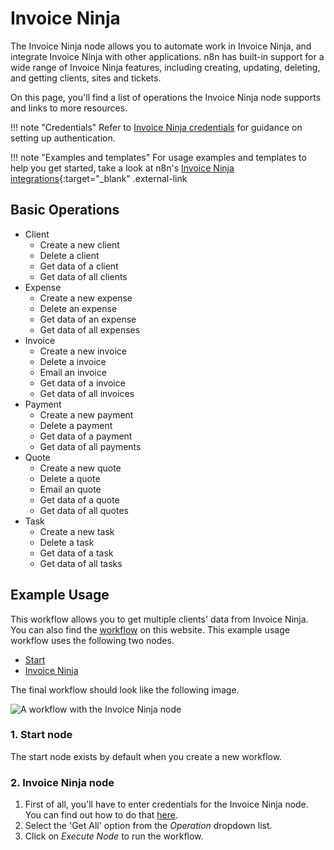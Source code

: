 # Invoice Ninja

The Invoice Ninja node allows you to automate work in Invoice Ninja, and integrate Invoice Ninja with other applications. n8n has built-in support for a wide range of Invoice Ninja features, including creating, updating, deleting, and getting clients, sites and tickets. 

On this page, you'll find a list of operations the Invoice Ninja node supports and links to more resources.

!!! note "Credentials"
    Refer to [Invoice Ninja credentials](https://docs.n8n.io/integrations/builtin/credentials/invoiceninja/) for guidance on setting up authentication. 

!!! note "Examples and templates"
    For usage examples and templates to help you get started, take a look at n8n's [Invoice Ninja integrations](https://n8n.io/integrations/invoice-ninja/){:target="_blank" .external-link


## Basic Operations

* Client
    * Create a new client
    * Delete a client
    * Get data of a client
    * Get data of all clients
* Expense
    * Create a new expense
    * Delete an expense
    * Get data of an expense
    * Get data of all expenses
* Invoice
    * Create a new invoice
    * Delete a invoice
    * Email an invoice
    * Get data of a invoice
    * Get data of all invoices
* Payment
    * Create a new payment
    * Delete a payment
    * Get data of a payment
    * Get data of all payments
* Quote
    * Create a new quote
    * Delete a quote
    * Email an quote
    * Get data of a quote
    * Get data of all quotes
* Task
    * Create a new task
    * Delete a task
    * Get data of a task
    * Get data of all tasks

## Example Usage

This workflow allows you to get multiple clients' data from Invoice Ninja. You can also find the [workflow](https://n8n.io/workflows/534) on this website. This example usage workflow uses the following two nodes.

- [Start](/integrations/builtin/core-nodes/n8n-nodes-base.start/)
- [Invoice Ninja]()

The final workflow should look like the following image.

![A workflow with the Invoice Ninja node](/_images/integrations/builtin/app-nodes/invoiceninja/workflow.png)

### 1. Start node

The start node exists by default when you create a new workflow.

### 2. Invoice Ninja node

1. First of all, you'll have to enter credentials for the Invoice Ninja node. You can find out how to do that [here](/integrations/builtin/credentials/invoiceninja/).
2. Select the 'Get All' option from the *Operation* dropdown list.
3. Click on *Execute Node* to run the workflow.
